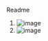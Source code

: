 Readme
1) ![image](https://user-images.githubusercontent.com/125631878/233687400-cddc01d8-d753-46f4-a1ac-ff06c0c00062.png)
2) ![image](https://user-images.githubusercontent.com/125631878/233687533-0aebcde8-b756-47ce-b24f-5221ee6f797b.png)
